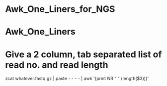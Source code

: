 # Awk_One_Liners_for_NGS
# Awk_One_Liners
# Give a 2 column, tab separated list of read no. and read length
zcat whatever.fastq.gz | paste - - - - | awk '{print NR " " (length($3))}'

